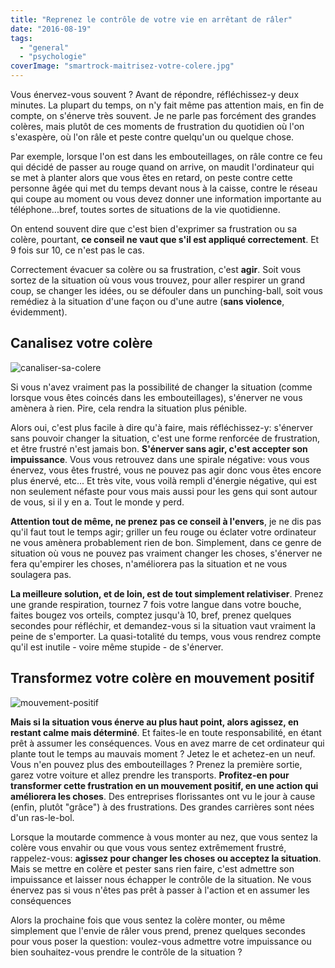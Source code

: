 ```yaml
---
title: "Reprenez le contrôle de votre vie en arrêtant de râler"
date: "2016-08-19"
tags:
  - "general"
  - "psychologie"
coverImage: "smartrock-maitrisez-votre-colere.jpg"
---
```


Vous énervez-vous souvent ? Avant de répondre, réfléchissez-y deux minutes. La plupart du temps, on n'y fait même pas attention mais, en fin de compte, on s'énerve très souvent. Je ne parle pas forcément des grandes colères, mais plutôt de ces moments de frustration du quotidien où l'on s'exaspère, où l'on râle et peste contre quelqu'un ou quelque chose.<!--more-->

Par exemple, lorsque l'on est dans les embouteillages, on râle contre ce feu qui décidé de passer au rouge quand on arrive, on maudit l'ordinateur qui se met à planter alors que vous êtes en retard, on peste contre cette personne âgée qui met du temps devant nous à la caisse, contre le réseau qui coupe au moment ou vous devez donner une information importante au téléphone...bref, toutes sortes de situations de la vie quotidienne.

On entend souvent dire que c'est bien d'exprimer sa frustration ou sa colère, pourtant, **ce conseil ne vaut que s'il est appliqué correctement**. Et 9 fois sur 10, ce n'est pas le cas.

Correctement évacuer sa colère ou sa frustration, c'est **agir**. Soit vous sortez de la situation où vous vous trouvez, pour aller respirer un grand coup, se changer les idées, ou se défouler dans un punching-ball, soit vous remédiez à la situation d'une façon ou d'une autre (**sans violence**, évidemment).

## Canalisez votre colère

![canaliser-sa-colere](images/canaliser-sa-colere.jpg)

Si vous n'avez vraiment pas la possibilité de changer la situation (comme lorsque vous êtes coincés dans les embouteillages), s'énerver ne vous amènera à rien. Pire, cela rendra la situation plus pénible.

Alors oui, c'est plus facile à dire qu'à faire, mais réfléchissez-y: s'énerver sans pouvoir changer la situation, c'est une forme renforcée de frustration, et être frustré n'est jamais bon. **S'énerver sans agir, c'est accepter son impuissance**. Vous vous retrouvez dans une spirale négative: vous vous énervez, vous êtes frustré, vous ne pouvez pas agir donc vous êtes encore plus énervé, etc... Et très vite, vous voilà rempli d'énergie négative, qui est non seulement néfaste pour vous mais aussi pour les gens qui sont autour de vous, si il y en a. Tout le monde y perd.

**Attention tout de même, ne prenez pas ce conseil à l'envers**, je ne dis pas qu'il faut tout le temps agir; griller un feu rouge ou éclater votre ordinateur ne vous amènera probablement rien de bon. Simplement, dans ce genre de situation où vous ne pouvez pas vraiment changer les choses, s'énerver ne fera qu'empirer les choses, n'améliorera pas la situation et ne vous soulagera pas.

**La meilleure solution, et de loin, est de tout simplement relativiser**. Prenez une grande respiration, tournez 7 fois votre langue dans votre bouche, faites bougez vos orteils, comptez jusqu'à 10, bref, prenez quelques secondes pour réfléchir, et demandez-vous si la situation vaut vraiment la peine de s'emporter. La quasi-totalité du temps, vous vous rendrez compte qu'il est inutile - voire même stupide - de s'énerver.

## Transformez votre colère en mouvement positif

![mouvement-positif](images/mouvement-positif.jpg)

**Mais si la situation vous énerve au plus haut point, alors agissez, en restant calme mais déterminé**. Et faites-le en toute responsabilité, en étant prêt à assumer les conséquences. Vous en avez marre de cet ordinateur qui plante tout le temps au mauvais moment ? Jetez le et achetez-en un neuf. Vous n'en pouvez plus des embouteillages ? Prenez la première sortie, garez votre voiture et allez prendre les transports. **Profitez-en pour transformer cette frustration en un mouvement positif, en une action qui améliorera les choses**. Des entreprises florissantes ont vu le jour à cause (enfin, plutôt "grâce") à des frustrations. Des grandes carrières sont nées d'un ras-le-bol.

Lorsque la moutarde commence à vous monter au nez, que vous sentez la colère vous envahir ou que vous vous sentez extrêmement frustré, rappelez-vous: **agissez pour changer les choses ou acceptez la situation**. Mais se mettre en colère et pester sans rien faire, c'est admettre son impuissance et laisser nous échapper le contrôle de la situation. Ne vous énervez pas si vous n'êtes pas prêt à passer à l'action et en assumer les conséquences

Alors la prochaine fois que vous sentez la colère monter, ou même simplement que l'envie de râler vous prend, prenez quelques secondes pour vous poser la question: voulez-vous admettre votre impuissance ou bien souhaitez-vous prendre le contrôle de la situation ?
